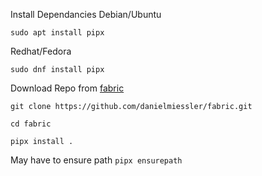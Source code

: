 Install Dependancies
Debian/Ubuntu
```
sudo apt install pipx
```
Redhat/Fedora
```
sudo dnf install pipx
```
Download Repo from [fabric](https://github.com/danielmiessler/fabric)

```
git clone https://github.com/danielmiessler/fabric.git
```

```
cd fabric
```
```
pipx install .
```
May have to ensure path `pipx ensurepath`
